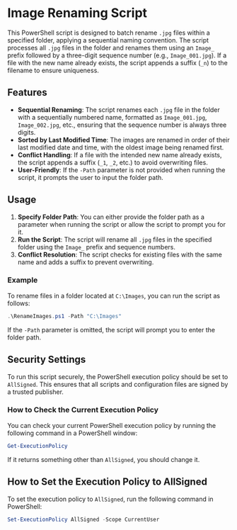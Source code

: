 # Image Renaming Script

This PowerShell script is designed to batch rename `.jpg` files within a specified folder, applying a sequential naming convention. The script processes all `.jpg` files in the folder and renames them using an `Image_` prefix followed by a three-digit sequence number (e.g., `Image_001.jpg`). If a file with the new name already exists, the script appends a suffix (`_n`) to the filename to ensure uniqueness.

## Features

- **Sequential Renaming**: The script renames each `.jpg` file in the folder with a sequentially numbered name, formatted as `Image_001.jpg`, `Image_002.jpg`, etc., ensuring that the sequence number is always three digits.
- **Sorted by Last Modified Time**: The images are renamed in order of their last modified date and time, with the oldest image being renamed first.
- **Conflict Handling**: If a file with the intended new name already exists, the script appends a suffix (`_1`, `_2`, etc.) to avoid overwriting files.
- **User-Friendly**: If the `-Path` parameter is not provided when running the script, it prompts the user to input the folder path.

## Usage

1. **Specify Folder Path**: You can either provide the folder path as a parameter when running the script or allow the script to prompt you for it.
2. **Run the Script**: The script will rename all `.jpg` files in the specified folder using the `Image_` prefix and sequence numbers.
3. **Conflict Resolution**: The script checks for existing files with the same name and adds a suffix to prevent overwriting.

### Example

To rename files in a folder located at `C:\Images`, you can run the script as follows:

```powershell
.\RenameImages.ps1 -Path "C:\Images"
```

If the `-Path` parameter is omitted, the script will prompt you to enter the folder path.

## Security Settings

To run this script securely, the PowerShell execution policy should be set to `AllSigned`. This ensures that all scripts and configuration files are signed by a trusted publisher.

### How to Check the Current Execution Policy

You can check your current PowerShell execution policy by running the following command in a PowerShell window:

```powershell
Get-ExecutionPolicy
```

If it returns something other than `AllSigned`, you should change it.

## How to Set the Execution Policy to AllSigned

To set the execution policy to `AllSigned`, run the following command in PowerShell:

```powershell
Set-ExecutionPolicy AllSigned -Scope CurrentUser
```
